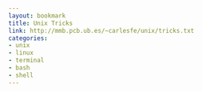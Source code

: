 ```yaml
---
layout: bookmark
title: Unix Tricks
link: http://mmb.pcb.ub.es/~carlesfe/unix/tricks.txt
categories:
- unix
- linux
- terminal
- bash
- shell
---
```

